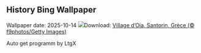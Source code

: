 ## History Bing Wallpaper
Wallpaper date: 2025-10-14
![](https://www.bing.com/th?id=OHR.OiaSantorini_FR-FR2366635460_UHD.jpg&w=1000)Download: [Village d’Oia, Santorin, Grèce (© f9photos/Getty Images)](https://www.bing.com/th?id=OHR.OiaSantorini_FR-FR2366635460_UHD.jpg)

Auto get programm by LtgX
